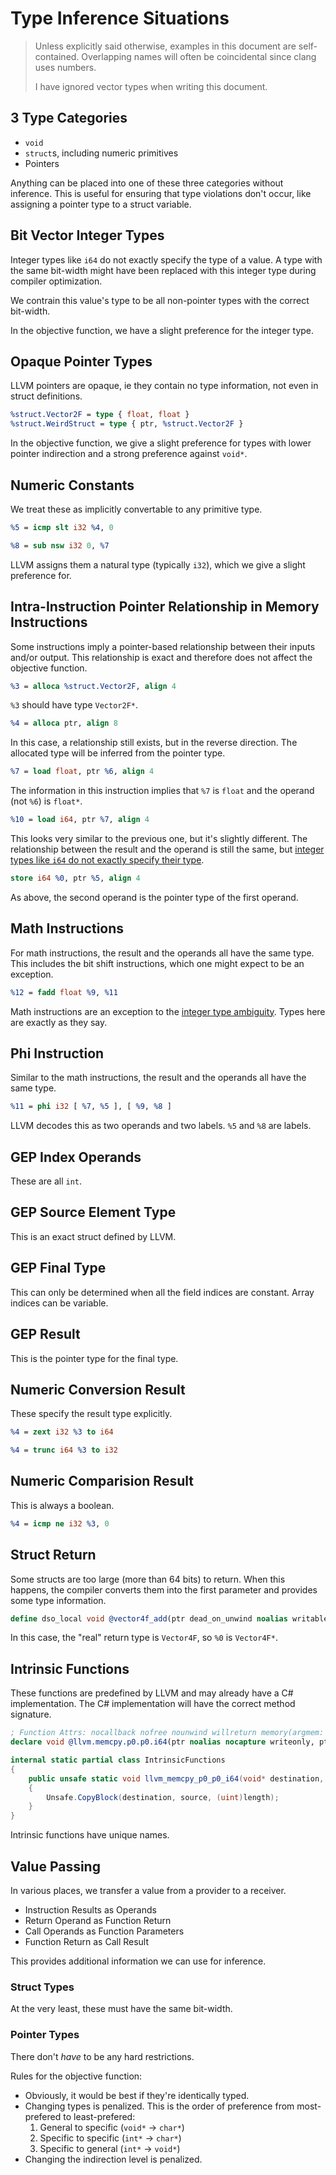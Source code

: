 # Type Inference Situations

> Unless explicitly said otherwise, examples in this document are self-contained. Overlapping names will often be coincidental since clang uses numbers.
>
> I have ignored vector types when writing this document.

## 3 Type Categories

* `void`
* `struct`s, including numeric primitives
* Pointers

Anything can be placed into one of these three categories without inference. This is useful for ensuring that type violations don't occur, like assigning a pointer type to a struct variable.

## Bit Vector Integer Types

Integer types like `i64` do not exactly specify the type of a value. A type with the same bit-width might have been replaced with this integer type during compiler optimization.

We contrain this value's type to be all non-pointer types with the correct bit-width.

In the objective function, we have a slight preference for the integer type.

## Opaque Pointer Types

LLVM pointers are opaque, ie they contain no type information, not even in struct definitions.

```llvm
%struct.Vector2F = type { float, float }
%struct.WeirdStruct = type { ptr, %struct.Vector2F }
```

In the objective function, we give a slight preference for types with lower pointer indirection and a strong preference against `void*`.

## Numeric Constants

We treat these as implicitly convertable to any primitive type.

```llvm
%5 = icmp slt i32 %4, 0
```

```llvm
%8 = sub nsw i32 0, %7
```

LLVM assigns them a natural type (typically `i32`), which we give a slight preference for.

## Intra-Instruction Pointer Relationship in Memory Instructions

Some instructions imply a pointer-based relationship between their inputs and/or output. This relationship is exact and therefore does not affect the objective function.

```llvm
%3 = alloca %struct.Vector2F, align 4
```

`%3` should have type `Vector2F*`.

```llvm
%4 = alloca ptr, align 8
```

In this case, a relationship still exists, but in the reverse direction. The allocated type will be inferred from the pointer type.

```llvm
%7 = load float, ptr %6, align 4
```

The information in this instruction implies that `%7` is `float` and the operand (not `%6`) is `float*`.

```llvm
%10 = load i64, ptr %7, align 4
```

This looks very similar to the previous one, but it's slightly different. The relationship between the result and the operand is still the same, but [integer types like `i64` do not exactly specify their type](#bit-vector-integer-types).

```llvm
store i64 %0, ptr %5, align 4
```

As above, the second operand is the pointer type of the first operand.

## Math Instructions

For math instructions, the result and the operands all have the same type. This includes the bit shift instructions, which one might expect to be an exception.

```llvm
%12 = fadd float %9, %11
```

Math instructions are an exception to the [integer type ambiguity](#bit-vector-integer-types). Types here are exactly as they say.

## Phi Instruction

Similar to the math instructions, the result and the operands all have the same type.

```llvm
%11 = phi i32 [ %7, %5 ], [ %9, %8 ]
```

LLVM decodes this as two operands and two labels. `%5` and `%8` are labels.

## GEP Index Operands

These are all `int`.

## GEP Source Element Type

This is an exact struct defined by LLVM.

## GEP Final Type

This can only be determined when all the field indices are constant. Array indices can be variable.

## GEP Result

This is the pointer type for the final type.

## Numeric Conversion Result

These specify the result type explicitly.

```llvm
%4 = zext i32 %3 to i64
```

```llvm
%4 = trunc i64 %3 to i32
```

## Numeric Comparision Result

This is always a boolean.

```llvm
%4 = icmp ne i32 %3, 0
```

## Struct Return

Some structs are too large (more than 64 bits) to return. When this happens, the compiler converts them into the first parameter and provides some type information.

```llvm
define dso_local void @vector4f_add(ptr dead_on_unwind noalias writable sret(%struct.Vector4F) align 4 %0, ptr noundef %1, ptr noundef %2) #0 {
```

In this case, the "real" return type is `Vector4F`, so `%0` is `Vector4F*`.

## Intrinsic Functions

These functions are predefined by LLVM and may already have a C# implementation. The C# implementation will have the correct method signature.

```llvm
; Function Attrs: nocallback nofree nounwind willreturn memory(argmem: readwrite)
declare void @llvm.memcpy.p0.p0.i64(ptr noalias nocapture writeonly, ptr noalias nocapture readonly, i64, i1 immarg) #1
```

```cs
internal static partial class IntrinsicFunctions
{
    public unsafe static void llvm_memcpy_p0_p0_i64(void* destination, void* source, long length, bool isVolatile)
    {
        Unsafe.CopyBlock(destination, source, (uint)length);
    }
}
```

Intrinsic functions have unique names.

## Value Passing

In various places, we transfer a value from a provider to a receiver.

* Instruction Results as Operands
* Return Operand as Function Return
* Call Operands as Function Parameters
* Function Return as Call Result

This provides additional information we can use for inference.

### Struct Types

At the very least, these must have the same bit-width.

### Pointer Types

There don't *have* to be any hard restrictions.

Rules for the objective function:

* Obviously, it would be best if they're identically typed.
* Changing types is penalized. This is the order of preference from most-prefered to least-prefered:
  1. General to specific (`void*` -> `char*`)
  2. Specific to specific (`int*` -> `char*`)
  3. Specific to general (`int*` -> `void*`)
* Changing the indirection level is penalized.
